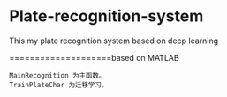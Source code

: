 # Plate-recognition-system
This my plate recognition system based on deep learning


====================based on MATLAB
```
MainRecognition 为主函数。
TrainPlateChar 为迁移学习。
```
